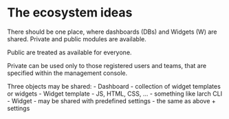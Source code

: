 # The ecosystem ideas

There should be one place, where dashboards (DBs) and Widgets (W) are shared. Private and public modules are available.

Public are treated as available for everyone.

Private can be used only to those registered users and teams, that are specified within the management console.

Three objects may be shared:
	- Dashboard
		- collection of widget templates or widgets
	- Widget template
		- JS, HTML, CSS, ...
		- something like larch CLI
	- Widget
		- may be shared with predefined settings
		- the same as above + settings